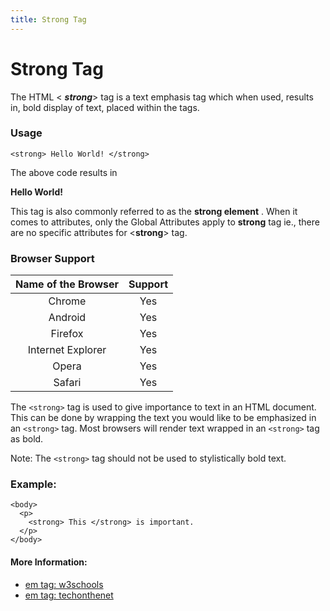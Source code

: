```yaml
---
title: Strong Tag
---
```

# Strong Tag

The HTML < ***strong***> tag is a text emphasis tag which when used, results in, bold display of text, placed within the tags.

### Usage 
```
<strong> Hello World! </strong>
```
The above code results in

**Hello World!**

This tag is also commonly referred to as the **strong element** . When it comes to attributes, only the Global Attributes apply to **strong**
tag ie., there are no specific attributes for <**strong**> tag.

### Browser Support 
| Name of the Browser | Support |
|:-------------------:|:-------:|
|Chrome|Yes|
|Android|Yes|
|Firefox|Yes|
|Internet Explorer|Yes|
|Opera|Yes|
|Safari|Yes|

The `<strong>` tag is used to give importance to text in an HTML document. This can be done by wrapping the text you would like to be emphasized in an `<strong>` tag. Most browsers will render text wrapped in an `<strong>` tag as bold.

Note: The `<strong>` tag should not be used to stylistically bold text.

### Example:
```
<body>
  <p>
    <strong> This </strong> is important.
  </p>
</body>
```

  
#### More Information:
- [em tag: w3schools](https://www.w3schools.com/tags/tag_strong.asp)
- [em tag: techonthenet](https://www.techonthenet.com/html/elements/strong_tag.php)


